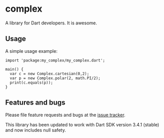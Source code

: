 # complex

A library for Dart developers. It is awesome.

## Usage

A simple usage example:

    import 'package:my_complex/my_complex.dart';

    main() {
      var c = new Complex.cartesian(0,2);
      var p = new Complex.polar(2, math.PI/2);
      print(c.equals(p));
    }

## Features and bugs

Please file feature requests and bugs at the [issue tracker][tracker].

[tracker]: http://example.com/issues/replaceme

This library has been updated to work with Dart SDK version 3.4.1 (stable) and now includes null safety.
